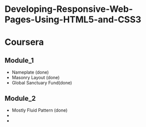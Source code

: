 # Developing-Responsive-Web-Pages-Using-HTML5-and-CSS3
# Coursera
## Module_1
- Nameplate (done)
- Masonry Layout​ (done)
- Global Sanctuary Fund(done)
## Module_2
- Mostly Fluid Pattern​ (done)
-
-
